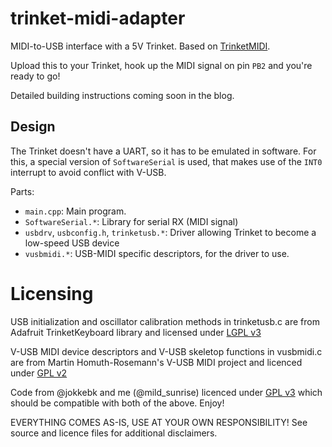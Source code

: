 # trinket-midi-adapter

MIDI-to-USB interface with a 5V Trinket.
Based on [TrinketMIDI](https://github.com/jokkebk/TrinketMIDI).

Upload this to your Trinket, hook up the MIDI signal on pin `PB2`
and you're ready to go!

Detailed building instructions coming soon in the blog.

## Design

The Trinket doesn't have a UART, so it has to be emulated in
software. For this, a special version of `SoftwareSerial` is
used, that makes use of the `INT0` interrupt to avoid conflict
with V-USB.

Parts:

 - `main.cpp`: Main program.
 - `SoftwareSerial.*`: Library for serial RX (MIDI signal)
 - `usbdrv`, `usbconfig.h`, `trinketusb.*`: Driver allowing Trinket to become a low-speed USB device
 - `vusbmidi.*`: USB-MIDI specific descriptors, for the driver to use.

# Licensing

USB initialization and oscillator calibration methods in trinketusb.c are from
Adafruit TrinketKeyboard library and licensed under [LGPL v3](LICENSE_LGPL3)

V-USB MIDI device descriptors and V-USB skeletop functions in vusbmidi.c are from Martin
Homuth-Rosemann's V-USB MIDI project and licenced under [GPL v2](LICENSE_VUSBMIDI)

Code from @jokkebk and me (@mild_sunrise) licenced under [GPL v3](LICENSE) which should be
compatible with both of the above. Enjoy!

EVERYTHING COMES AS-IS, USE AT YOUR OWN RESPONSIBILITY! See source and licence
files for additional disclaimers.
